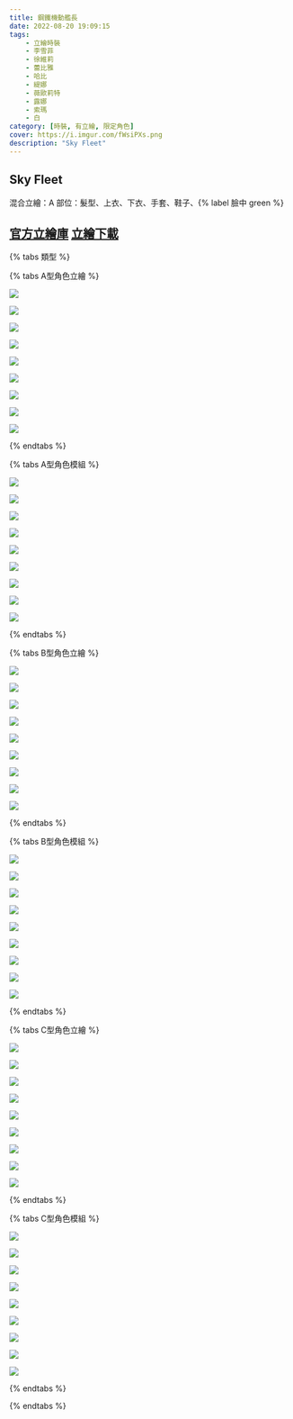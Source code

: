 ```yaml
---
title: 鋼鐵機動艦長
date: 2022-08-20 19:09:15
tags:
    - 立繪時裝
    - 李雪菲
    - 徐維莉
    - 蕾比雅
    - 哈比
    - 緹娜
    - 薇歐莉特
    - 露娜
    - 索瑪
    - 白
category: [時裝, 有立繪, 限定角色]
cover: https://i.imgur.com/fWsiPXs.png
description: "Sky Fleet"
---
```

## Sky Fleet

混合立繪：A
部位：髮型、上衣、下衣、手套、鞋子、{% label 臉中 green %}

[官方立繪庫](https://closers.nexon.com/Pds/FanSiteKit)
[立繪下載](https://closers.vod.nexoncdn.co.kr/site/fansitekit/Closers_FansiteKit_captain.zip)
---

{% tabs 類型 %}
<!-- tab <font color=#DE3163><b>立繪A型(混合)</b></font>-->
{% tabs A型角色立繪 %}
<!-- tab 李雪菲(Seulbi)-->
![](https://i.imgur.com/aTndwuy.jpg)
<!-- endtab -->
<!-- tab 徐維莉(Yuri)-->
![](https://i.imgur.com/5Ds6o2B.jpg)
<!-- endtab -->
<!-- tab 蕾比雅(Levia)-->
![](https://i.imgur.com/3IqIiSq.jpg)
<!-- endtab -->
<!-- tab 哈比(Harpy)-->
![](https://i.imgur.com/BRGqtU5.jpg)
<!-- endtab -->
<!-- tab 緹娜(Tina)-->
![](https://i.imgur.com/sRkMSSN.jpg)
<!-- endtab -->
<!-- tab 薇歐莉特(Violet)-->
![](https://i.imgur.com/l2CaOXi.jpg)
<!-- endtab -->
<!-- tab 露娜(Luna)-->
![](https://i.imgur.com/7IO0zjo.jpg)
<!-- endtab -->
<!-- tab 索瑪(Soma)-->
![](https://i.imgur.com/EgPlagK.jpg)
<!-- endtab -->
<!-- tab 白(Bai)-->
![](https://i.imgur.com/PmSu0O2.jpg)
<!-- endtab -->
{% endtabs %}
<!-- endtab -->

<!-- tab 模組A型-->
{% tabs A型角色模組 %}
<!-- tab 李雪菲(Seulbi)-->
![](https://i.imgur.com/I8Lry6o.png)
<!-- endtab -->
<!-- tab 徐維莉(Yuri)-->
![](https://i.imgur.com/7QXKdXn.png)
<!-- endtab -->
<!-- tab 蕾比雅(Levia)-->
![](https://i.imgur.com/84mY4GS.png)
<!-- endtab -->
<!-- tab 哈比(Harpy)-->
![](https://i.imgur.com/GkNdALW.png)
<!-- endtab -->
<!-- tab 緹娜(Tina)-->
![](https://i.imgur.com/NvMIptD.png)
<!-- endtab -->
<!-- tab 薇歐莉特(Violet)-->
![](https://i.imgur.com/IeqkGle.png)
<!-- endtab -->
<!-- tab 露娜(Luna)-->
![](https://i.imgur.com/NmZXXvg.png)
<!-- endtab -->
<!-- tab 索瑪(Soma)-->
![](https://i.imgur.com/eA4lCbp.png)
<!-- endtab -->
<!-- tab 白(Bai)-->
![](https://i.imgur.com/9m4jpNK.png)
<!-- endtab -->
{% endtabs %}
<!-- endtab -->

<!-- tab <font color=#DE3163><b>立繪B型</b></font>-->
{% tabs B型角色立繪 %}
<!-- tab 李雪菲(Seulbi)-->
![](https://i.imgur.com/crqFJBi.jpg)
<!-- endtab -->
<!-- tab 徐維莉(Yuri)-->
![](https://i.imgur.com/6IDzjXH.jpg)
<!-- endtab -->
<!-- tab 蕾比雅(Levia)-->
![](https://i.imgur.com/rGmlJnD.jpg)
<!-- endtab -->
<!-- tab 哈比(Harpy)-->
![](https://i.imgur.com/2UPzQoL.jpg)
<!-- endtab -->
<!-- tab 緹娜(Tina)-->
![](https://i.imgur.com/IEMqPWk.jpg)
<!-- endtab -->
<!-- tab 薇歐莉特(Violet)-->
![](https://i.imgur.com/JVMIJ2Y.jpg)
<!-- endtab -->
<!-- tab 露娜(Luna)-->
![](https://i.imgur.com/8KINYhK.jpg)
<!-- endtab -->
<!-- tab 索瑪(Soma)-->
![](https://i.imgur.com/ERqD4hV.jpg)
<!-- endtab -->
<!-- tab 白(Bai)-->
![](https://i.imgur.com/QWqmFgI.jpg)
<!-- endtab -->
{% endtabs %}
<!-- endtab -->

<!-- tab 模組B型-->
{% tabs B型角色模組 %}
<!-- tab 李雪菲(Seulbi)-->
![](https://i.imgur.com/g6ReBHT.png)
<!-- endtab -->
<!-- tab 徐維莉(Yuri)-->
![](https://i.imgur.com/VOceeBv.png)
<!-- endtab -->
<!-- tab 蕾比雅(Levia)-->
![](https://i.imgur.com/9vicxtb.png)
<!-- endtab -->
<!-- tab 哈比(Harpy)-->
![](https://i.imgur.com/ThuLyoW.png)
<!-- endtab -->
<!-- tab 緹娜(Tina)-->
![](https://i.imgur.com/WKljWwj.png)
<!-- endtab -->
<!-- tab 薇歐莉特(Violet)-->
![](https://i.imgur.com/WdsDTgF.png)
<!-- endtab -->
<!-- tab 露娜(Luna)-->
![](https://i.imgur.com/enPXtsy.png)
<!-- endtab -->
<!-- tab 索瑪(Soma)-->
![](https://i.imgur.com/Xx3tyLO.png)
<!-- endtab -->
<!-- tab 白(Bai)-->
![](https://i.imgur.com/tSHy3ss.png)
<!-- endtab -->
{% endtabs %}
<!-- endtab -->

<!-- tab <font color=#DE3163><b>立繪C型</b></font>-->
{% tabs C型角色立繪 %}
<!-- tab 李雪菲(Seulbi)-->
![](https://i.imgur.com/EMlFow7.jpg)
<!-- endtab -->
<!-- tab 徐維莉(Yuri)-->
![](https://i.imgur.com/XcaPjnb.jpg)
<!-- endtab -->
<!-- tab 蕾比雅(Levia)-->
![](https://i.imgur.com/XEaUV5j.jpg)
<!-- endtab -->
<!-- tab 哈比(Harpy)-->
![](https://i.imgur.com/lZpeOzH.jpg)
<!-- endtab -->
<!-- tab 緹娜(Tina)-->
![](https://i.imgur.com/niNtRMU.jpg)
<!-- endtab -->
<!-- tab 薇歐莉特(Violet)-->
![](https://i.imgur.com/XWizIyk.jpg)
<!-- endtab -->
<!-- tab 露娜(Luna)-->
![](https://i.imgur.com/DAMEq9Z.jpg)
<!-- endtab -->
<!-- tab 索瑪(Soma)-->
![](https://i.imgur.com/CbOxxUo.jpg)
<!-- endtab -->
<!-- tab 白(Bai)-->
![](https://i.imgur.com/VXzs5d8.jpg)
<!-- endtab -->
{% endtabs %}
<!-- endtab -->

<!-- tab 模組C型-->
{% tabs C型角色模組 %}
<!-- tab 李雪菲(Seulbi)-->
![](https://i.imgur.com/AgmbT6I.png)
<!-- endtab -->
<!-- tab 徐維莉(Yuri)-->
![](https://i.imgur.com/RPqVBtZ.png)
<!-- endtab -->
<!-- tab 蕾比雅(Levia)-->
![](https://i.imgur.com/VXLQIzm.png)
<!-- endtab -->
<!-- tab 哈比(Harpy)-->
![](https://i.imgur.com/i8J7k2J.png)
<!-- endtab -->
<!-- tab 緹娜(Tina)-->
![](https://i.imgur.com/lAYPhZS.png)
<!-- endtab -->
<!-- tab 薇歐莉特(Violet)-->
![](https://i.imgur.com/8VDaqdh.png)
<!-- endtab -->
<!-- tab 露娜(Luna)-->
![](https://i.imgur.com/GL9VZu1.png)
<!-- endtab -->
<!-- tab 索瑪(Soma)-->
![](https://i.imgur.com/gVG5DV9.png)
<!-- endtab -->
<!-- tab 白(Bai)-->
![](https://i.imgur.com/CLKL0Yu.png)
<!-- endtab -->
{% endtabs %}
<!-- endtab -->

{% endtabs %}
